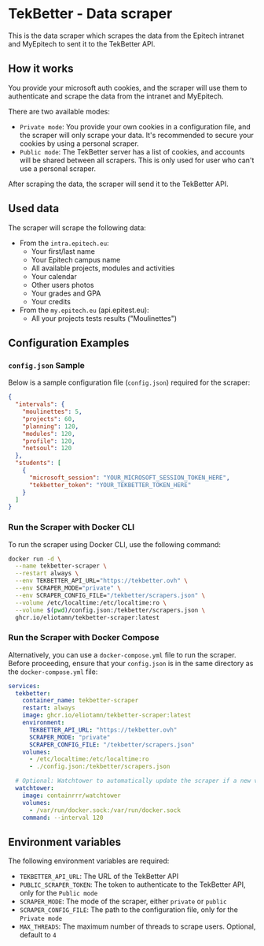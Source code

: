 # TekBetter - Data scraper

This is the data scraper which scrapes the data from the Epitech intranet and MyEpitech to sent it to the TekBetter API.

## How it works

You provide your microsoft auth cookies, and the scraper will use them to authenticate and scrape the data from the
intranet and MyEpitech.

There are two available modes:

- `Private mode`: You provide your own cookies in a configuration file, and the scraper will only scrape your data. It's
  recommended to secure your cookies by using a personal scraper.
- `Public mode`: The TekBetter server has a list of cookies, and accounts will be shared between all scrapers. This is
  only used for user who can't use a personal scraper.

After scraping the data, the scraper will send it to the TekBetter API.

## Used data

The scraper will scrape the following data:

* From the `intra.epitech.eu`:
    * Your first/last name
    * Your Epitech campus name
    * All available projects, modules and activities
    * Your calendar
    * Other users photos
    * Your grades and GPA
    * Your credits
* From the `my.epitech.eu` (api.epitest.eu):
    * All your projects tests results ("Moulinettes")

## Configuration Examples

### `config.json` Sample

Below is a sample configuration file (`config.json`) required for the scraper:

```json
{
  "intervals": {
    "moulinettes": 5,
    "projects": 60,
    "planning": 120,
    "modules": 120,
    "profile": 120,
    "netsoul": 120
  },
  "students": [
    {
      "microsoft_session": "YOUR_MICROSOFT_SESSION_TOKEN_HERE",
      "tekbetter_token": "YOUR_TEKBETTER_TOKEN_HERE"
    }
  ]
}
```

### Run the Scraper with Docker CLI

To run the scraper using Docker CLI, use the following command:

```sh
docker run -d \
  --name tekbetter-scraper \
  --restart always \
  --env TEKBETTER_API_URL="https://tekbetter.ovh" \
  --env SCRAPER_MODE="private" \
  --env SCRAPER_CONFIG_FILE="/tekbetter/scrapers.json" \
  --volume /etc/localtime:/etc/localtime:ro \
  --volume $(pwd)/config.json:/tekbetter/scrapers.json \
  ghcr.io/eliotamn/tekbetter-scraper:latest
```

### Run the Scraper with Docker Compose

Alternatively, you can use a `docker-compose.yml` file to run the scraper. Before proceeding, ensure that your
`config.json` is in the same directory as the `docker-compose.yml` file:

```yml
services:
  tekbetter:
    container_name: tekbetter-scraper
    restart: always
    image: ghcr.io/eliotamn/tekbetter-scraper:latest
    environment:
      TEKBETTER_API_URL: "https://tekbetter.ovh"
      SCRAPER_MODE: "private"
      SCRAPER_CONFIG_FILE: "/tekbetter/scrapers.json"
    volumes:
      - /etc/localtime:/etc/localtime:ro
      - ./config.json:/tekbetter/scrapers.json

  # Optional: Watchtower to automatically update the scraper if a new version is available
  watchtower:
    image: containrrr/watchtower
    volumes:
      - /var/run/docker.sock:/var/run/docker.sock
    command: --interval 120
```

## Environment variables

The following environment variables are required:

- `TEKBETTER_API_URL`: The URL of the TekBetter API
- `PUBLIC_SCRAPER_TOKEN`: The token to authenticate to the TekBetter API, only for the `Public mode`
- `SCRAPER_MODE`: The mode of the scraper, either `private` or `public`
- `SCRAPER_CONFIG_FILE`: The path to the configuration file, only for the `Private mode`
- `MAX_THREADS`: The maximum number of threads to scrape users. Optional, default to `4`

